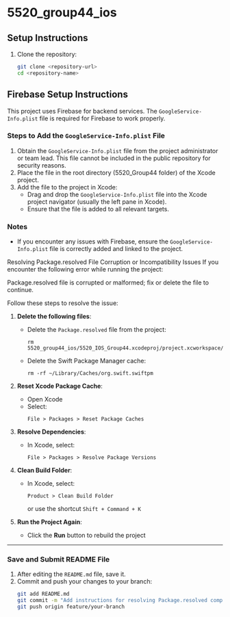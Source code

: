# 5520_group44_ios

## Setup Instructions
1. Clone the repository:
   ```bash
   git clone <repository-url>
   cd <repository-name>
   ```


## Firebase Setup Instructions

This project uses Firebase for backend services. The `GoogleService-Info.plist` file is required for Firebase to work properly.

### Steps to Add the `GoogleService-Info.plist` File
1. Obtain the `GoogleService-Info.plist` file from the project administrator or team lead. This file cannot be included in the public repository for security reasons.
2. Place the file in the root directory (5520_Group44 folder) of the Xcode project.
3. Add the file to the project in Xcode:
   - Drag and drop the `GoogleService-Info.plist` file into the Xcode project navigator (usually the left pane in Xcode).
   - Ensure that the file is added to all relevant targets.

### Notes
- If you encounter any issues with Firebase, ensure the `GoogleService-Info.plist` file is correctly added and linked to the project.


Resolving Package.resolved File Corruption or Incompatibility Issues
If you encounter the following error while running the project:

Package.resolved file is corrupted or malformed; fix or delete the file to continue.

Follow these steps to resolve the issue:

1. **Delete the following files**:
   - Delete the `Package.resolved` file from the project:
     ```
     rm 5520_group44_ios/5520_IOS_Group44.xcodeproj/project.xcworkspace/xcshareddata/swiftpm/Package.resolved
     ```
   - Delete the Swift Package Manager cache:
     ```
     rm -rf ~/Library/Caches/org.swift.swiftpm
     ```

2. **Reset Xcode Package Cache**:
   - Open Xcode
   - Select:
     ```
     File > Packages > Reset Package Caches
     ```

3. **Resolve Dependencies**:
   - In Xcode, select:
     ```
     File > Packages > Resolve Package Versions
     ```

4. **Clean Build Folder**:
   - In Xcode, select:
     ```
     Product > Clean Build Folder
     ```
     or use the shortcut `Shift + Command + K`

5. **Run the Project Again**:
   - Click the **Run** button to rebuild the project

---

### **Save and Submit README File**

1. After editing the `README.md` file, save it.
2. Commit and push your changes to your branch:
   ```bash
   git add README.md
   git commit -m "Add instructions for resolving Package.resolved compatibility issues"
   git push origin feature/your-branch
   ```
